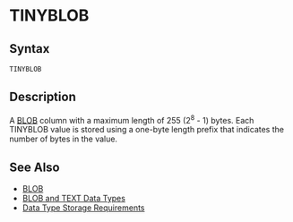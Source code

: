 # TINYBLOB

## Syntax

```sql
TINYBLOB
```

## Description

A [BLOB](/columns-storage-engines-and-plugins/data-types/string-data-types/blob) column with a maximum length of 
255 (2<sup>8</sup> - 1) bytes. Each
TINYBLOB value is stored using a one-byte length prefix that indicates
the number of bytes in the value.

## See Also

- [BLOB](/columns-storage-engines-and-plugins/data-types/string-data-types/blob)
- [BLOB and TEXT Data Types](/columns-storage-engines-and-plugins/data-types/string-data-types/blob-and-text-data-types)
- [Data Type Storage Requirements](/columns-storage-engines-and-plugins/data-types/data-type-storage-requirements)